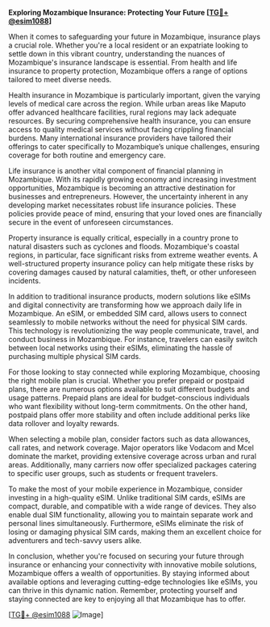 **Exploring Mozambique Insurance: Protecting Your Future [[TG💪+ @esim1088](https://t.me/s/esim1088)]**

When it comes to safeguarding your future in Mozambique, insurance plays a crucial role. Whether you're a local resident or an expatriate looking to settle down in this vibrant country, understanding the nuances of Mozambique's insurance landscape is essential. From health and life insurance to property protection, Mozambique offers a range of options tailored to meet diverse needs.

Health insurance in Mozambique is particularly important, given the varying levels of medical care across the region. While urban areas like Maputo offer advanced healthcare facilities, rural regions may lack adequate resources. By securing comprehensive health insurance, you can ensure access to quality medical services without facing crippling financial burdens. Many international insurance providers have tailored their offerings to cater specifically to Mozambique’s unique challenges, ensuring coverage for both routine and emergency care.

Life insurance is another vital component of financial planning in Mozambique. With its rapidly growing economy and increasing investment opportunities, Mozambique is becoming an attractive destination for businesses and entrepreneurs. However, the uncertainty inherent in any developing market necessitates robust life insurance policies. These policies provide peace of mind, ensuring that your loved ones are financially secure in the event of unforeseen circumstances.

Property insurance is equally critical, especially in a country prone to natural disasters such as cyclones and floods. Mozambique's coastal regions, in particular, face significant risks from extreme weather events. A well-structured property insurance policy can help mitigate these risks by covering damages caused by natural calamities, theft, or other unforeseen incidents.

In addition to traditional insurance products, modern solutions like eSIMs and digital connectivity are transforming how we approach daily life in Mozambique. An eSIM, or embedded SIM card, allows users to connect seamlessly to mobile networks without the need for physical SIM cards. This technology is revolutionizing the way people communicate, travel, and conduct business in Mozambique. For instance, travelers can easily switch between local networks using their eSIMs, eliminating the hassle of purchasing multiple physical SIM cards.

For those looking to stay connected while exploring Mozambique, choosing the right mobile plan is crucial. Whether you prefer prepaid or postpaid plans, there are numerous options available to suit different budgets and usage patterns. Prepaid plans are ideal for budget-conscious individuals who want flexibility without long-term commitments. On the other hand, postpaid plans offer more stability and often include additional perks like data rollover and loyalty rewards.

When selecting a mobile plan, consider factors such as data allowances, call rates, and network coverage. Major operators like Vodacom and Mcel dominate the market, providing extensive coverage across urban and rural areas. Additionally, many carriers now offer specialized packages catering to specific user groups, such as students or frequent travelers.

To make the most of your mobile experience in Mozambique, consider investing in a high-quality eSIM. Unlike traditional SIM cards, eSIMs are compact, durable, and compatible with a wide range of devices. They also enable dual SIM functionality, allowing you to maintain separate work and personal lines simultaneously. Furthermore, eSIMs eliminate the risk of losing or damaging physical SIM cards, making them an excellent choice for adventurers and tech-savvy users alike.

In conclusion, whether you're focused on securing your future through insurance or enhancing your connectivity with innovative mobile solutions, Mozambique offers a wealth of opportunities. By staying informed about available options and leveraging cutting-edge technologies like eSIMs, you can thrive in this dynamic nation. Remember, protecting yourself and staying connected are key to enjoying all that Mozambique has to offer. 

[[TG💪+ @esim1088](https://t.me/s/esim1088) ![Image](https://i.postimg.cc/Y0z9fWf4/image.png)]